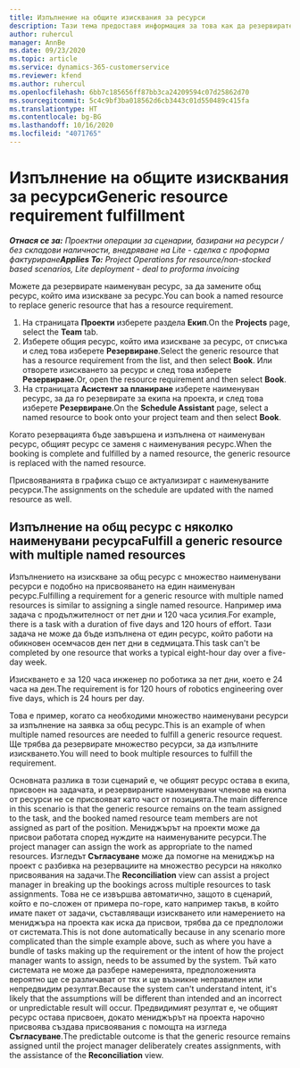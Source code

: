 ```yaml
---
title: Изпълнение на общите изисквания за ресурси
description: Тази тема предоставя информация за това как да резервирате ресурси за изискване за общ ресурс.
author: ruhercul
manager: AnnBe
ms.date: 09/23/2020
ms.topic: article
ms.service: dynamics-365-customerservice
ms.reviewer: kfend
ms.author: ruhercul
ms.openlocfilehash: 6bb7c185656ff87bb3ca24209594c07d25862d70
ms.sourcegitcommit: 5c4c9bf3ba018562d6cb3443c01d550489c415fa
ms.translationtype: HT
ms.contentlocale: bg-BG
ms.lasthandoff: 10/16/2020
ms.locfileid: "4071765"
---
```

# <a name="generic-resource-requirement-fulfillment"></a><span data-ttu-id="6cddf-103">Изпълнение на общите изисквания за ресурси</span><span class="sxs-lookup"><span data-stu-id="6cddf-103">Generic resource requirement fulfillment</span></span>

<span data-ttu-id="6cddf-104">_**Отнася се за:** Проектни операции за сценарии, базирани на ресурси / без складови наличности, внедряване на Lite - сделка с проформа фактуриране_</span><span class="sxs-lookup"><span data-stu-id="6cddf-104">_**Applies To:** Project Operations for resource/non-stocked based scenarios, Lite deployment - deal to proforma invoicing_</span></span>

<span data-ttu-id="6cddf-105">Можете да резервирате наименуван ресурс, за да замените общ ресурс, който има изискване за ресурс.</span><span class="sxs-lookup"><span data-stu-id="6cddf-105">You can book a named resource to replace generic resource that has a resource requirement.</span></span>

1. <span data-ttu-id="6cddf-106">На страницата **Проекти** изберете раздела **Екип**.</span><span class="sxs-lookup"><span data-stu-id="6cddf-106">On the **Projects** page, select the **Team** tab.</span></span>
2. <span data-ttu-id="6cddf-107">Изберете общия ресурс, който има изискване за ресурс, от списъка и след това изберете **Резервиране**.</span><span class="sxs-lookup"><span data-stu-id="6cddf-107">Select the generic resource that has a resource requirement from the list, and then select **Book**.</span></span> <span data-ttu-id="6cddf-108">Или отворете изискването за ресурс и след това изберете **Резервиране**.</span><span class="sxs-lookup"><span data-stu-id="6cddf-108">Or, open the resource requirement and then select **Book**.</span></span>
3. <span data-ttu-id="6cddf-109">На страницата **Асистент за планиране** изберете наименуван ресурс, за да го резервирате за екипа на проекта, и след това изберете **Резервиране**.</span><span class="sxs-lookup"><span data-stu-id="6cddf-109">On the **Schedule Assistant** page, select a named resource to book onto your project team and then select **Book**.</span></span>

<span data-ttu-id="6cddf-110">Когато резервацията бъде завършена и изпълнена от наименуван ресурс, общият ресурс се заменя с наименувания ресурс.</span><span class="sxs-lookup"><span data-stu-id="6cddf-110">When the booking is complete and fulfilled by a named resource, the generic resource is replaced with the named resource.</span></span>

<span data-ttu-id="6cddf-111">Присвояванията в графика също се актуализират с наименуваните ресурси.</span><span class="sxs-lookup"><span data-stu-id="6cddf-111">The assignments on the schedule are updated with the named resource as well.</span></span>

## <a name="fulfill-a-generic-resource-with-multiple-named-resources"></a><span data-ttu-id="6cddf-112">Изпълнение на общ ресурс с няколко наименувани ресурса</span><span class="sxs-lookup"><span data-stu-id="6cddf-112">Fulfill a generic resource with multiple named resources</span></span>
<span data-ttu-id="6cddf-113">Изпълнението на изискване за общ ресурс с множество наименувани ресурси е подобно на присвояването на един наименуван ресурс.</span><span class="sxs-lookup"><span data-stu-id="6cddf-113">Fulfilling a requirement for a generic resource with multiple named resources is similar to assigning a single named resource.</span></span> <span data-ttu-id="6cddf-114">Например има задача с продължителност от пет дни и 120 часа усилия.</span><span class="sxs-lookup"><span data-stu-id="6cddf-114">For example, there is a task with a duration of five days and 120 hours of effort.</span></span> <span data-ttu-id="6cddf-115">Тази задача не може да бъде изпълнена от един ресурс, който работи на обикновен осемчасов ден пет дни в седмицата.</span><span class="sxs-lookup"><span data-stu-id="6cddf-115">This task can't be completed by one resource that works a typical eight-hour day over a five-day week.</span></span> 

<span data-ttu-id="6cddf-116">Изискването е за 120 часа инженер по роботика за пет дни, което е 24 часа на ден.</span><span class="sxs-lookup"><span data-stu-id="6cddf-116">The requirement is for 120 hours of robotics engineering over five days, which is 24 hours per day.</span></span>

<span data-ttu-id="6cddf-117">Това е пример, когато са необходими множество наименувани ресурси за изпълнение на заявка за общ ресурс.</span><span class="sxs-lookup"><span data-stu-id="6cddf-117">This is an example of when multiple named resources are needed to fulfill a generic resource request.</span></span> <span data-ttu-id="6cddf-118">Ще трябва да резервирате множество ресурси, за да изпълните изискването.</span><span class="sxs-lookup"><span data-stu-id="6cddf-118">You will need to book multiple resources to fulfill the requirement.</span></span>

<span data-ttu-id="6cddf-119">Основната разлика в този сценарий е, че общият ресурс остава в екипа, присвоен на задачата, и резервираните наименувани членове на екипа от ресурси не се присвояват като част от позицията.</span><span class="sxs-lookup"><span data-stu-id="6cddf-119">The main difference in this scenario is that the generic resource remains on the team assigned to the task, and the booked named resource team members are not assigned as part of the position.</span></span> <span data-ttu-id="6cddf-120">Мениджърът на проекти може да присвои работата според нуждите на наименуваните ресурси.</span><span class="sxs-lookup"><span data-stu-id="6cddf-120">The project manager can assign the work as appropriate to the named resources.</span></span> <span data-ttu-id="6cddf-121">Изгледът **Съгласуване** може да помогне на мениджър на проект с разбивка на резервациите на множество ресурси на няколко присвоявания на задачи.</span><span class="sxs-lookup"><span data-stu-id="6cddf-121">The **Reconciliation** view can assist a project manager in breaking up the bookings across multiple resources to task assignments.</span></span> <span data-ttu-id="6cddf-122">Това не се извършва автоматично, защото в сценарий, който е по-сложен от примера по-горе, като например такъв, в който имате пакет от задачи, съставляващи изискването или намерението на мениджъра на проекта как иска да присвои, трябва да се предположи от системата.</span><span class="sxs-lookup"><span data-stu-id="6cddf-122">This is not done automatically because in any scenario more complicated than the simple example above, such as where you have a bundle of tasks making up the requirement or the intent of how the project manager wants to assign, needs to be assumed by the system.</span></span> <span data-ttu-id="6cddf-123">Тъй като системата не може да разбере намеренията, предположенията вероятно ще се различават от тях и ще възникне неправилен или непредвидим резултат.</span><span class="sxs-lookup"><span data-stu-id="6cddf-123">Because the system can't understand intent, it's likely that the assumptions will be different than intended and an incorrect or unpredictable result will occur.</span></span> <span data-ttu-id="6cddf-124">Предвидимият резултат е, че общият ресурс остава присвоен, докато мениджърът на проекта нарочно присвоява създава присвоявания с помощта на изгледа **Съгласуване**.</span><span class="sxs-lookup"><span data-stu-id="6cddf-124">The predictable outcome is that the generic resource remains assigned until the project manager deliberately creates assignments, with the assistance of the **Reconciliation** view.</span></span>


